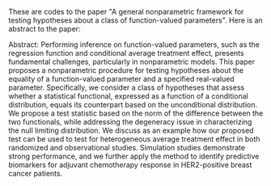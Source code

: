 These are codes to the paper "A general nonparametric framework for testing hypotheses about a class of
function-valued parameters". Here is an abstract to the paper:

Abstract:
Performing inference on function-valued parameters, such as the regression function and conditional average treatment effect, presents fundamental challenges, particularly in nonparametric models. This paper proposes a nonparametric procedure for testing hypotheses about the equality of a function-valued parameter and a specified real-valued parameter. Specifically, we consider a class of hypotheses that assess whether a statistical functional, expressed as a function of a conditional distribution, equals its counterpart based on the unconditional distribution. We propose a test statistic based on the norm  of the difference between the two functionals, while addressing the degeneracy issue in characterizing the null limiting distribution. We discuss as an example how our proposed test can be used to test for heterogeneous average treatment effect in both randomized and observational studies. Simulation studies demonstrate strong performance, and we further apply the method to identify predictive biomarkers for adjuvant chemotherapy response in HER2-positive breast cancer patients. 
